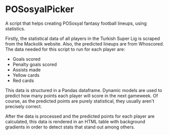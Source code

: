 # POSosyalPicker
A script that helps creating POSosyal fantasy football lineups, using statistics.

Firstly, the statistical data of all players in the Turkish Super Lig is scraped from the Mackolik website. Also, the predicted lineups are from Whoscored. The data needed for this script to run for each player are:
* Goals scored
* Penalty goals scored
* Assists made
* Yellow cards
* Red cards

This data is structured in a Pandas dataframe. Dynamic models are used to predict how many points each player will score in the next gameweek. Of course, as the predicted points are purely statistical, they usually aren't precisely correct.

After the data is processed and the predicted points for each player are calculated, this data is rendered in an HTML table with background gradients in order to detect stats that stand out among others.

